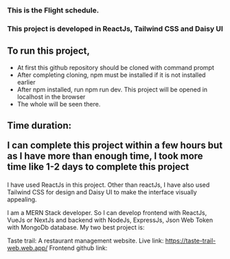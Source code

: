 <h3>This is the Flight schedule.</h3>

<h3>This project is developed in ReactJs, Tailwind CSS and Daisy UI</h3>

<h2>To run this project,</h2>
<ul>
  <li>At first this github repository should be cloned with command prompt</li>
  <li>After completing cloning, npm must be installed if it is not installed earlier</li>
  <li>After npm installed, run npm run dev. This project will be opened in localhost in the browser</li>
  <li>The whole will be seen there.</li>
</ul>

<h2>Time duration:<p>I can complete this project within a few hours but as I have more than enough time, I took more time like 1-2 days to complete this project</p></h2>

<p>I have used ReactJs in this project. Other than reactJs, I have also used Tailwind CSS for design and Daisy UI to make the interface visually appealing.</p>

I am a MERN Stack developer. So I can develop frontend with ReactJs, VueJs or NextJs and backend with NodeJs, ExpressJs, Json Web Token with MongoDb database.
My two best project is:

Taste trail: A restaurant management website.
Live link: https://taste-trail-web.web.app/
Frontend github link: 

